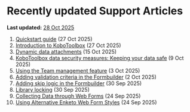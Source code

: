 # Recently updated Support Articles
**Last updated:** <a href="https://github.com/kobotoolbox/docs/blob/050dcc9c8bfb4c528208bbe886979999037f1554/source/recently_updated.md" class="reference">28 Oct 2025</a>

1. [Quickstart guide](quick_start.md) (27 Oct 2025)
1. [Introduction to KoboToolbox](welcome.md) (27 Oct 2025)
1. [Dynamic data attachments](dynamic_data_attachment.md) (15 Oct 2025)
1. [KoboToolbox data security measures: Keeping your data safe](is_my_data_safe.md) (9 Oct 2025)
1. [Using the Team management feature](getting_started_organization_feature.md) (3 Oct 2025)
1. [Adding validation criteria in the Formbuilder](validation_criteria.md) (2 Oct 2025)
1. [Adding skip logic in the Formbuilder](skip_logic.md) (30 Sep 2025)
1. [Library locking](library_locking.md) (30 Sep 2025)
1. [Collecting Data through Web Forms](data_through_webforms.md) (24 Sep 2025)
1. [Using Alternative Enketo Web Form Styles](alternative_enketo.md) (24 Sep 2025)
